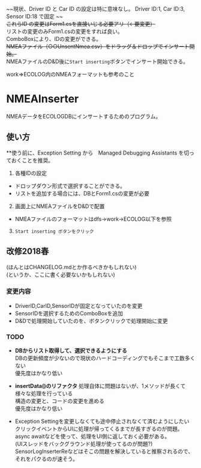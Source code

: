 ~~現状、Driver ID と Car ID の設定は特に意味なし。 Driver ID:1, Car ID:3, Sensor ID:18 で固定 ~~  
~~これらID の変更はForm1.csを直接いじる必要アリ（←要変更）~~  
リストの変更のみForm1.csの変更をすれば良い。  
ComboBoxにより、IDの変更ができる。    
~~NMEAファイル（○○UnsentNmea.csv）をドラッグ＆ドロップでインサート開始。~~  
NMEAファイルのD&D後に`Start inserting`ボタンでインサート開始できる。  

work⇒ECOLOG内のNMEAフォーマットも参考のこと

# NMEAInserter
NMEAデータをECOLOGDBにインサートするためのプログラム。  

## 使い方
**使う前に、Exception Setting から　Managed Debugging Assistants を切っておくことを推奨。  

1. 各種IDの設定
  - ドロップダウン形式で選択することができる。  
  - リストを追加する場合には、DBとForm1.csの変更が必要
2.  画面上にNMEAファイルをD&Dで配置
  - NMEAファイルのフォーマットはdfs->work->ECOLOG以下を参照  
3. `Start inserting ボタンをクリック`

## 改修2018春
(ほんとはCHANGELOG.mdとか作るべきかもしれない)  
(というか、ここに書く必要ないかもしれない)  

### 変更内容
- DriverID,CarID,SensorIDが固定となっていたのを変更
- SensorIDを選択するためのComboBoxを追加  
- D&Dで処理開始していたのを、ボタンクリックで処理開始に変更  

### TODO
- **DBからリスト取得して、選択できるようにする**  
  DBの更新頻度が少ないので現状のハードコーディングでもそこまで工数多くない  
  優先度はかなり低い  
- **insertData()のリファクタ**
  処理自体に問題はないが、1メソッドが長くて様々な処理を行っている  
  構造の変更と、コードの変更を進める  
  優先度はかなり低い

- Exception Settingを変更しなくても途中停止されなくて済むようにしたい
  クリックイベントからUIに処理が帰ってくるまでが長すぎるのが問題。  
  async awaitなどを使って、処理をUI側に返しておく必要がある。  
  (UIスレッドをバックグラウンド処理が使ってるのが問題?)  
  SensorLogInserterReなどはそこの問題を解決していると推察されるので、それをパクるのが速そう。

